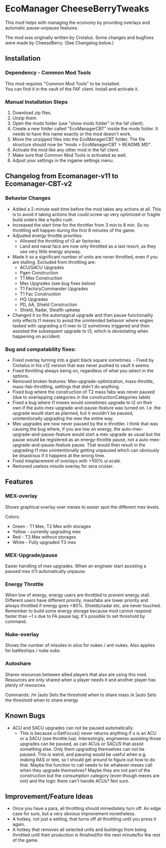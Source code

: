 # EcoManager CheeseBerryTweaks

This mod helps with managing the economy by providing overlays and automatic pause-unpause features.

The mod was originally written by Crotalus. Some changes and bugfixes were made by CheeseBerry. (See Changelog below.)

## Installation

### Dependency - Common Mod Tools

This mod requires "Common Mod Tools" to be installed.  
You can find it in the vault of the FAF client. Install and activate it.

### Manual Installation Steps

1. Download zip files.
2. Unzip them.
3. Open the mods folder (use "show mods folder" in the faf client).
4. Create a new folder called "EcoManagerCBT" inside the mods folder. It needs to have this name exactly or the mod doesn't work.
5. Move the unzipped files into the EcoManagerCBT folder. The file structure should now be "mods > EcoManagerCBT > README.MD".
6. Activate the mod like any other mod in the faf client.
7. Make sure that Common Mod Tools is activated as well.
8. Adjust your settings in the ingame settings menu.

## Changelog from Ecomanager-v11 to Ecomanager-CBT-v2

### Behavior Changes
* Added a 2-minute wait time before the mod takes any actions at all. This is to avoid it taking actions that could screw up very optimized or fragile build orders like a hydro rush.
* Increased the start time for the throttler from 3 min to 8 min. So no throttling will happen during the first 8 minutes of the game.
* Adjusted energy throttle priorities:
  * Allowed the throttling of t3 air factories.
  * Land and naval facs are now only throttled as a last resort, as they use very little energy anyway. 
* Made it so a significant number of units are never throttled, even if you are stalling. Excluded from throttling are:
  * ACU/SACU Upgrades
  * Pgen Construction
  * T1 Mex Construction
  * Mex Upgrades (see bug fixes below)
  * T1 FactoryCommander Upgrades
  * T1 Fac Construction
  * HQ Upgrades
  * PD, AA, Shield Construction
  * Shield, Radar, Stealth upkeep
* Changed it so the automagical upgrade and then pause functionality only effects t1 mexes to avoid the unintended behavior where engies tasked with upgrading a t1 mex to t2 sometimes triggered and then assisted the subsequent upgrade to t3, which is devestating when happening on accident.

### Bug and compatability fixes:
* Fixed overlay turning into a giant black square sometimes. - Fixed by Crotalus in his v12 version that was never pushed to vault it seems.
* Fixed throttling always being on, regardless of what you select in the options.
* Removed broken features: Mex-upgrade-optimization, mass-throttle, mass-fab-throttling, settings that didn't do anything.
* Fixed bug where the construction of T2 mass fabs was never paused (due to overlapping categories in the constructionCategories table)
* Fixed a bug where t1 mexes would sometimes upgrade to t2 on their own if the auto-mex-upgrade-and-pause-feature was turned on. I.e. the upgrade would start as planned, but it wouldn't be paused, unintentionally upgrading the mex the entire way.
* Mex upgrades are now never paused by the e-throttler. I think that was causing the bug where, if you are low on energy, the auto-mex-upgrade-and-pause-feature would start a mex upgrade as usual but the pause would be registered as an energy-throttle pause, not a auto-mex-upgrade-and-pause-feature pause. That would then result in the upgrading t1 mex unintentionally getting unpaused which can obviously be disastrous if it happens at the wrong time.
* Fixed misplacement of overlays with >100% ui scale.
* Removed useless missile overlay for sera cruiser.

## Features

### MEX-overlay
Shows graphical overlay over mexes to easier spot the different mex levels.

Colors:
* Green - T1 Mex, T2 Mex with storages
* Yellow - currently upgrading mex
* Red - T3 Mex without storages
* White - Fully upgraded T3 mex

### MEX-Upgrade/pause
Easier handling of mex upgrades. When an engineer start assisting a paused mex it'll automatically unpause.

### Energy Throttle
When low of energy, energy users are throttled to prevent energy stall. Different users have different priority, massfabs are lower priority and always throttled if energy goes <80%.
Shields/radar etc. are never touched. Remember to build some energy storage because mod cannot respond faster than ~1 s due to FA pause lag. It's possible to set threshold by command.

### Nuke-overlay
Shows the number of missiles in silos for nukes / anti nukes. Also applies for battleships / nuke subs.

### Autoshare
Shares resources between allied players that also are using this mod. Resources are only shared when a player needs it and another player has plenty of resources.

Commands:
/m <amount>|auto
Sets the threshold when to share mass
/e <amount>|auto
Sets the threshold when to share energy

## Known Bugs
* ACU and SACU upgrades can not be paused automatically.
  * This is because u:GetFocus() never returns anything if u is an ACU or a SACU (see throttle.lua). Interestingly, engineeres assisting those upgrades can be paused, as can ACUs or SACUS that assist something else. Only them upgrading themselves can not be paused. This is weird, and pausing would be useful when e.g. making RAS or tele, so I should get around to figure out how to do that. Maybe the function to call needs to be whatever mexes call when they upgrade themselves? Maybe they are not part of the construction but the consumption category (even though mexes are not) and the logic there can't handle ACUs? Not sure.

## Improvement/Feature Ideas
* Once you have a para, all throttling should immediately turn off. An edge case for sure, but a very obvious improvement nonetheless.
* A hotkey, not just a setting, that turns off all throttling until you press it again.
* A hotkey that removes all selected units and buildings from being throttled until their production is finished/for the next minute/for the rest of the game.

